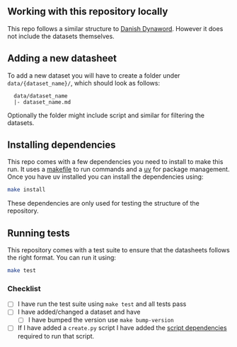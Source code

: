 ## Working with this repository locally

This repo follows a similar structure to [Danish Dynaword](https://huggingface.co/datasets/danish-foundation-models/danish-dynaword).
However it does not include the datasets themselves.


## Adding a new datasheet

To add a new dataset you will have to create a folder under `data/{dataset_name}/`, which should look as follows:

```
  data/dataset_name
  |- dataset_name.md
```

Optionally the folder might include script and similar for filtering the datasets.

## Installing dependencies

This repo comes with a few dependencies you need to install to make this run. It uses a [makefile](https://opensource.com/article/18/8/what-how-makefile) to run commands and a [uv](https://docs.astral.sh/uv/) for package management. Once you have uv installed you can install the dependencies using:

```bash
make install
```

These dependencies are only used for testing the structure of the repository.

## Running tests

This repository comes with a test suite to ensure that the datasheets follows the right format. You can run it using:

```bash
make test
```

### Checklist

- [ ] I have run the test suite using `make test` and all tests pass
- [ ] I have added/changed a dataset and have
  - [ ] I have bumped the version use `make bump-version`
- [ ] If I have added a `create.py` script I have added the [script dependencies](https://docs.astral.sh/uv/guides/scripts/#declaring-script-dependencies) required to run that script.
